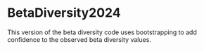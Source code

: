 # BetaDiversity2024

This version of the beta diversity code uses bootstrapping to add confidence to the observed beta diversity values.